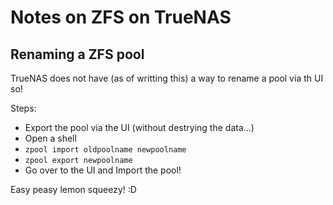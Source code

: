 # Notes on ZFS on TrueNAS

## Renaming a ZFS pool
TrueNAS does not have (as of writting this) a way to rename a pool via th UI so!

Steps:
* Export the pool via the UI (without destrying the data...)
* Open a shell
* `zpool import oldpoolname newpoolname`
* `zpool export newpoolname`
* Go over to the UI and Import the pool!

Easy peasy lemon squeezy! :D
